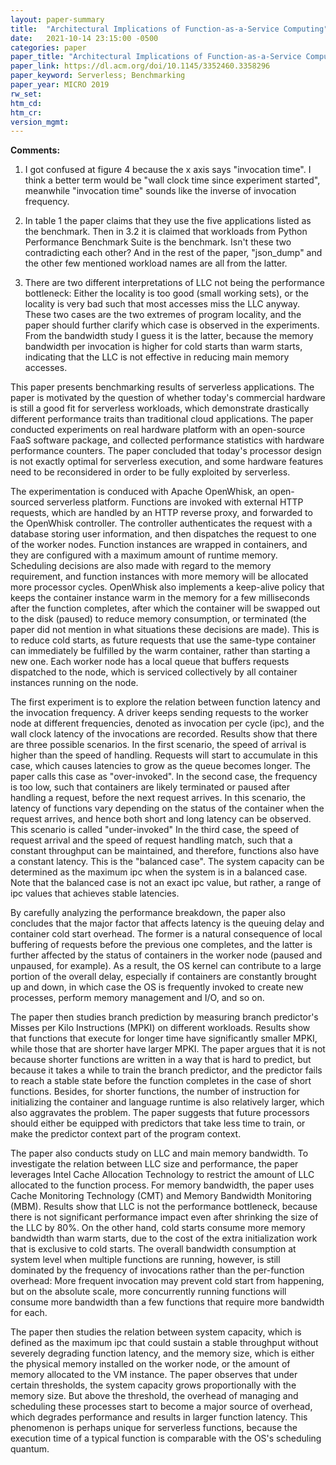 ```yaml
---
layout: paper-summary
title:  "Architectural Implications of Function-as-a-Service Computing"
date:   2021-10-14 23:15:00 -0500
categories: paper
paper_title: "Architectural Implications of Function-as-a-Service Computing"
paper_link: https://dl.acm.org/doi/10.1145/3352460.3358296
paper_keyword: Serverless; Benchmarking
paper_year: MICRO 2019
rw_set:
htm_cd:
htm_cr:
version_mgmt:
---
```


**Comments:**

1. I got confused at figure 4 because the x axis says "invocation time". I think a better term would be "wall clock 
   time since experiment started", meanwhile "invocation time" sounds like the inverse of invocation frequency.

2. In table 1 the paper claims that they use the five applications listed as the benchmark. Then in 3.2 it is claimed
   that workloads from Python Performance Benchmark Suite is the benchmark. Isn't these two contradicting each other?
   And in the rest of the paper, "json\_dump" and the other few mentioned workload names are all from the latter.

3. There are two different interpretations of LLC not being the performance bottleneck: Either the locality is too
   good (small working sets), or the locality is very bad such that most accesses miss the LLC anyway.
   These two cases are the two extremes of program locality, and the paper should further clarify which case is
   observed in the experiments.
   From the bandwidth study I guess it is the latter, because the memory bandwidth per invocation is higher for 
   cold starts than warm starts, indicating that the LLC is not effective in reducing main memory accesses.

This paper presents benchmarking results of serverless applications. 
The paper is motivated by the question of whether today's commercial hardware is still a good fit for serverless
workloads, which demonstrate drastically different performance traits than traditional cloud applications.
The paper conducted experiments on real hardware platform with an open-source FaaS software package, and collected
performance statistics with hardware performance counters.
The paper concluded that today's processor design is not exactly optimal for serverless execution, and some 
hardware features need to be reconsidered in order to be fully exploited by serverless.

The experimentation is conduced with Apache OpenWhisk, an open-sourced serverless platform. 
Functions are invoked with external HTTP requests, which are handled by an HTTP reverse proxy, and forwarded to the 
OpenWhisk controller. The controller authenticates the request with a database storing user information, and then 
dispatches the request to one of the worker nodes.
Function instances are wrapped in containers, and they are configured with a maximum amount of runtime memory.
Scheduling decisions are also made with regard to the memory requirement, and function instances with more memory
will be allocated more processor cycles.
OpenWhisk also implements a keep-alive policy that keeps the container instance warm in the memory for a few 
milliseconds after the function completes, after which the container will be swapped out to the disk (paused) to reduce
memory consumption, or terminated (the paper did not mention in what situations these decisions are made). 
This is to reduce cold starts, as future requests that use the same-type container can immediately be fulfilled by the
warm container, rather than starting a new one.
Each worker node has a local queue that buffers requests dispatched to the node, which is serviced collectively by all 
container instances running on the node.

The first experiment is to explore the relation between function latency and the invocation frequency.
A driver keeps sending requests to the worker node at different frequencies, denoted as invocation per cycle (ipc), and 
the wall clock latency of the invocations are recorded. 
Results show that there are three possible scenarios. In the first scenario, the speed of arrival is higher than 
the speed of handling. Requests will start to accumulate in this case, which causes latencies to grow as the queue 
becomes longer. The paper calls this case as "over-invoked".
In the second case, the frequency is too low, such that containers are likely terminated or paused after handling a 
request, before the next request arrives. In this scenario, the latency of functions vary depending on the status 
of the container when the request arrives, and hence both short and long latency can be observed.
This scenario is called "under-invoked"
In the third case, the speed of request arrival and the speed of request handling match, such that a constant 
throughput can be maintained, and therefore, functions also have a constant latency.
This is the "balanced case".
The system capacity can be determined as the maximum ipc when the system is in a balanced case. Note that the balanced
case is not an exact ipc value, but rather, a range of ipc values that achieves stable latencies.

By carefully analyzing the performance breakdown, the paper also concludes that the major factor that affects latency is
the queuing delay and container cold start overhead. The former is a natural consequence of local buffering of 
requests before the previous one completes, and the latter is further affected by the status of containers in the 
worker node (paused and unpaused, for example). 
As a result, the OS kernel can contribute to a large portion of the overall delay, especially if containers are 
constantly brought up and down, in which case the OS is frequently invoked to create new processes, perform 
memory management and I/O, and so on.

The paper then studies branch prediction by measuring branch predictor's Misses per Kilo Instructions (MPKI) on
different workloads. Results show that functions that execute for longer time have significantly smaller MPKI,
while those that are shorter have larger MPKI.
The paper argues that it is not because shorter functions are written in a way that is hard to predict, but because
it takes a while to train the branch predictor, and the predictor fails to reach a stable state before the function
completes in the case of short functions.
Besides, for shorter functions, the number of instruction for initializing the container and language runtime is also 
relatively larger, which also aggravates the problem.
The paper suggests that future processors should either be equipped with predictors that take less time to train, or
make the predictor context part of the program context.

The paper also conducts study on LLC and main memory bandwidth. 
To investigate the relation between LLC size and performance, the paper leverages Intel Cache Allocation Technology to 
restrict the amount of LLC allocated to the function process.
For memory bandwidth, the paper uses Cache Monitoring Technology (CMT) and Memory Bandwidth Monitoring (MBM).
Results show that LLC is not the performance bottleneck, because there is not significant performance impact even 
after shrinking the size of the LLC by 80%.
On the other hand, cold starts consume more memory bandwidth than warm starts, due to the cost of the extra 
initialization work that is exclusive to cold starts.
The overall bandwidth consumption at system level when multiple functions are running, however, is still dominated
by the frequency of invocations rather than the per-function overhead: More frequent invocation may prevent cold start
from happening, but on the absolute scale, more concurrently running functions will consume more bandwidth than a few
functions that require more bandwidth for each.

The paper then studies the relation between system capacity, which is defined as the maximum ipc that could sustain
a stable throughput without severely degrading function latency, and the memory size, which is either
the physical memory installed on the worker node, or the amount of memory allocated to the VM instance.
The paper observes that under certain thresholds, the system capacity grows proportionally with the memory size.
But above the threshold, the overhead of managing and scheduling these processes start to become a major source 
of overhead, which degrades performance and results in larger function latency.
This phenomenon is perhaps unique for serverless functions, because the execution time of a typical function is 
comparable with the OS's scheduling quantum.
